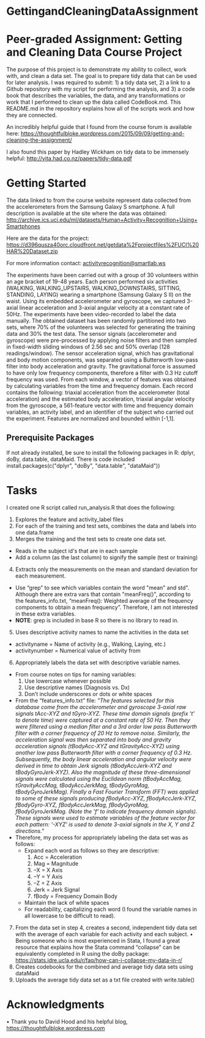 # GettingandCleaningDataAssignment
# Peer-graded Assignment: Getting and Cleaning Data Course Project
The purpose of this project is to demonstrate my ability to collect, work with, and clean a data set. The goal is to prepare tidy data that can be used for later analysis. I was required to submit: 1) a tidy data set, 2) a link to a Github repository with my script for performing the analysis, and 3) a code book that describes the variables, the data, and any transformations or work that I performed to clean up the data called CodeBook.md. This README.md in the repository explains how all of the scripts work and how they are connected. 

An incredibly helpful guide that I found from the course forum is available here: https://thoughtfulbloke.wordpress.com/2015/09/09/getting-and-cleaning-the-assignment/ 

I also found this paper by Hadley Wickham on tidy data to be immensely helpful: http://vita.had.co.nz/papers/tidy-data.pdf

# Getting Started
The data linked to from the course website represent data collected from the accelerometers from the Samsung Galaxy S smartphone. A full description is available at the site where the data was obtained:
http://archive.ics.uci.edu/ml/datasets/Human+Activity+Recognition+Using+Smartphones 

Here are the data for the project:
https://d396qusza40orc.cloudfront.net/getdata%2Fprojectfiles%2FUCI%20HAR%20Dataset.zip 

For more information contact: activityrecognition@smartlab.ws

The experiments have been carried out with a group of 30 volunteers within an age bracket of 19-48 years. Each person performed six activities (WALKING, WALKING_UPSTAIRS, WALKING_DOWNSTAIRS, SITTING, STANDING, LAYING) wearing a smartphone (Samsung Galaxy S II) on the waist. Using its embedded accelerometer and gyroscope, we captured 3-axial linear acceleration and 3-axial angular velocity at a constant rate of 50Hz. The experiments have been video-recorded to label the data manually. The obtained dataset has been randomly partitioned into two sets, where 70% of the volunteers was selected for generating the training data and 30% the test data. 
The sensor signals (accelerometer and gyroscope) were pre-processed by applying noise filters and then sampled in fixed-width sliding windows of 2.56 sec and 50% overlap (128 readings/window). The sensor acceleration signal, which has gravitational and body motion components, was separated using a Butterworth low-pass filter into body acceleration and gravity. The gravitational force is assumed to have only low frequency components, therefore a filter with 0.3 Hz cutoff frequency was used. From each window, a vector of features was obtained by calculating variables from the time and frequency domain.
Each record contains the following: triaxial acceleration from the accelerometer (total acceleration) and the estimated body acceleration, triaxial angular velocity from the gyroscope, a 561-feature vector with time and frequency domain variables, an activity label, and an identifier of the subject who carried out the experiment. Features are normalized and bounded within [-1,1].
## Prerequisite Packages ##
If not already installed, be sure to install the following packages in R: dplyr, doBy, data.table, dataMaid. There is code included 
install.packages(c("dplyr", "doBy", "data.table", "dataMaid"))

# Tasks
I created one R script called run_analysis.R that does the following: 
1.	Explores the feature and activity_label files
2.	For each of the training and test sets, combines the data and labels into one data.frame
3.	Merges the training and the test sets to create one data set.
*	Reads in the subject id's that are in each sample
*	Add a column (as the last column) to signify the sample (test or training)
4.	Extracts only the measurements on the mean and standard deviation for each measurement. 
*	Use “grep” to see which variables contain the word "mean" and std". Although there are extra vars that contain "meanFreq()", according to the features_info.txt, “meanFreq(): Weighted average of the frequency components to obtain a mean frequency”. Therefore, I am not interested in these extra variables. 
*	**NOTE**: grep is included in base R so there is no library to read in.        
5.	Uses descriptive activity names to name the activities in the data set
*	activityname = Name of activity (e.g., Walking, Laying, etc.)
*	activitynumber = Numerical value of activity from 
6.	Appropriately labels the data set with descriptive variable names. 
*	From course notes on tips for naming variables:
    1.	Use lowercase whenever possible
    2.	Use descriptive names (Diagnosis vs. Dx)
    3.	Don’t include underscores or dots or white spaces
*	From the “features_info.txt” file: *"The features selected for this database come from the accelerometer and gyroscope 3-axial raw signals tAcc-XYZ and tGyro-XYZ. These time domain signals (prefix 't' to denote time) were captured at a constant rate of 50 Hz. Then they were filtered using a median filter and a 3rd order low pass Butterworth filter with a corner frequency of 20 Hz to remove noise. Similarly, the acceleration signal was then separated into body and gravity acceleration signals (tBodyAcc-XYZ and tGravityAcc-XYZ) using another low pass Butterworth filter with a corner frequency of 0.3 Hz. Subsequently, the body linear acceleration and angular velocity were derived in time to obtain Jerk signals (tBodyAccJerk-XYZ and tBodyGyroJerk-XYZ). Also the magnitude of these three-dimensional signals were calculated using the Euclidean norm (tBodyAccMag, tGravityAccMag, tBodyAccJerkMag, tBodyGyroMag, tBodyGyroJerkMag). Finally a Fast Fourier Transform (FFT) was applied to some of these signals producing fBodyAcc-XYZ, fBodyAccJerk-XYZ, fBodyGyro-XYZ, fBodyAccJerkMag, fBodyGyroMag, fBodyGyroJerkMag. (Note the 'f' to indicate frequency domain signals). These signals were used to estimate variables of the feature vector for each pattern: '-XYZ' is used to denote 3-axial signals in the X, Y and Z directions."*
  *	Therefore, my process for appropriately labeling the data set was as follows:
    * Expand each word as follows so they are descriptive:
        1.	Acc = Acceleration
        2.	Mag = Magnitude
        3.	–X = X Axis
        4.	–Y = Y Axis
        5.	–Z = Z Axis
        6.	Jerk = Jerk Signal
        7.	fBody = Frequency Domain Body
    *	Maintain the lack of white spaces
    *	For readability, capitalizing each word (I found the variable names in all lowercase to be difficult to read).
7.	From the data set in step 4, creates a second, independent tidy data set with the average of each variable for each activity and each subject.
•	Being someone who is most experienced in Stata, I found a great resource that explains how the Stata command “collapse” can be equivalently completed in R using the doBy package: https://stats.idre.ucla.edu/r/faq/how-can-i-collapse-my-data-in-r/        
8.	Creates codebooks for the combined and average tidy data sets using dataMaid
9.	Uploads the average tidy data set as a txt file created with write.table()
# Acknowledgments
•	Thank you to David Hood and his helpful blog, https://thoughtfulbloke.wordpress.com


